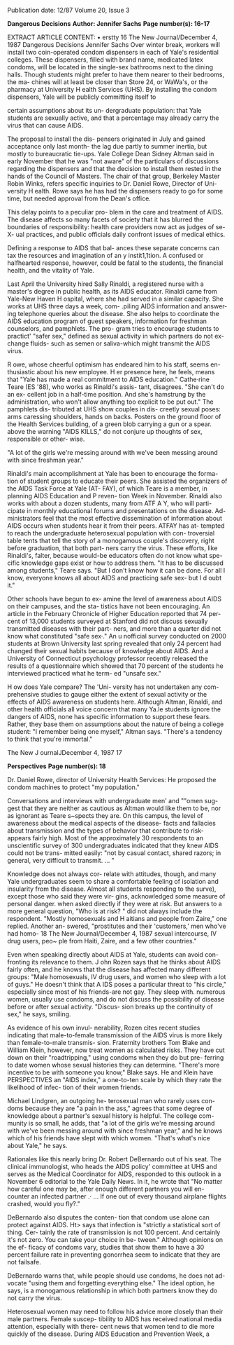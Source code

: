 Publication date: 12/87
Volume 20, Issue 3

**Dangerous Decisions**
**Author: Jennifer Sachs**
**Page number(s): 16-17**

EXTRACT ARTICLE CONTENT:
• 
erstty 
16 The New Journal/December 4, 1987 
Dangerous Decisions 
Jennifer Sachs 
Over winter break, workers will install 
two coin-operated condom dispensers 
in each of Yale's residential colleges. 
These dispensers, filled with brand 
name, medicated latex condoms, will 
be located in the single-sex bathrooms 
next to the dining halls. Though 
students might prefer to have them 
nearer to their bedrooms, the ma-
chines will at least be closer than Store 
24, or WaWa's, or the pharmacy at 
University H ealth Services (UHS). By 
installing the condom dispensers, Yale 
will be publicly committing itself to 


certain assumptions about its un-
dergraduate population: 
that 
Yale 
students are sexually active, and that a 
percentage may already carry the virus 
that can cause AIDS. 

The proposal to install the dis-
pensers originated in July and gained 
acceptance only last month- the lag 
due partly to summer inertia, but 
mostly to bureaucratic tie-ups. Yale 
College Dean Sidney Altman said in 
early November that he was "not 
aware" of the particulars of discussions 
regarding the dispensers and that the 
decision to install them rested in the 
hands of the Council of Masters. The 
chair of that group, Berkeley Master 
Robin Winks, refers specific inquiries 
to Dr. Daniel Rowe, Director of Uni-
versity H ealth. Rowe says he has had 
the dispensers ready to go for some 
time, but needed approval from the 
Dean's office. 

This delay points to a peculiar pro-
blem in the care and treatment of 
AIDS. The disease affects so many 
facets of society that it has blurred the 
boundaries of responsibility: health 
care providers now act as judges of se-X-
ual practices, and public officials daily 
confront issues of medical ethics. 

Defining a response to AIDS that bal-
ances these separate concerns can tax 
the resources and imagination of an y 
instit1,1tion. A confused or halfhearted 
response, however, could be fatal to 
the students, the financial health, and 
the vitality of Yale. 

Last April the University hired Sally 
Rinaldi, a registered nurse with a 
master's degree in public health, as its 
AIDS educator. Rinaldi came from 
Yale-New Haven H ospital, where she 
had served in a similar capacity. She 
works at UHS three days a week, com-
.piling AIDS information and answer-
ing 
telephone queries about 
the 
disease. She also helps to coordinate 
the AIDS education program of guest 
speakers, information for freshman 
counselors, and pamphlets. The pro-
gram tries to encourage students to 
practict' "safer sex," defined as sexual 
activity in which partners do not ex-
change fluids- such 
as semen or 
saliva-which 
might transmit the 
AIDS virus. 

R owe, whose cheerful optimism has 
endeared him to his staff, seems en-
thusiastic about his new employee. 
H er presence here, he feels, means that 
"Yale has made a real commitment to 
AIDS education." Cathe·rine Teare 
(ES '88), who works as Rinaldi's assis-
tant, disagrees. "She can't do an ex-
cellent job in a half-time position. And 
she's hamstrung by the administration, 
who won't allow anything too explicit 
to be put out." The pamphlets dis-
tributed at UHS show couples in dis-
creetly sexual poses: arms caressing 
shoulders, hands on backs. Posters on 
the ground floor of the Health Services 
building, of a green blob carrying a 
gun or a spear. above the warning 
"AIDS KILLS," do not conjure up 
thoughts of sex, responsible or other-
wise. 

"A lot of the girls we're 
messing around with 
we've been messing 
around with since 
freshman year." 

Rinaldi's main accomplishment at 
Yale has been to encourage the forma-
tion of student groups to educate their 
peers. She assisted the organizers of 
the AIDS Task Force at Yale (AT-
FAY), of which Teare is a member, in 
planning AIDS Education and P reven-
tion Week in November. Rinaldi also 
works with about a dozen students, 
many from ATF A Y, who will parti-
cipate in monthly educational forums 
and presentations on the disease. Ad-
ministrators feel that the most effective 
dissemination of information about 
AIDS occurs when students hear it 
from their peers. ATFAY has at-
tempted to reach the undergraduate 
heterosexual 
population with con-
troversial table tents that tell the story 
of a monogamous couple's discovery, 
right before graduation, that both part-
ners carry the virus. These efforts, like 
Rinaldi's, falter, 
because would-be 
educators often do not know what spe-
cific knowledge gaps exist or how to 
address them. "It has to be discussed 
among students," Teare says. "But I 
don't know how it can be done. For all 
I know, everyone knows all about 
AIDS and practicing safe sex- but I 
d oubt it." 

Other schools have begun to ex-
amine the level of awareness about 
AIDS on their campuses, and the sta-
tistics have not been encouraging. An 
article in the February Chronicle of 
Higher Education reported that 74 per-
cent of 13,000 students surveyed at 
Stanford did 
not discuss sexually 
transmitted diseases with their part-
ners, and more than a quarter did not 
know what constituted "safe sex·." An 
u nofficial survey conducted on 2000 
students at Brown University last 
spring revealed that only 24 percent 
had changed 
their sexual 
habits 
because of knowledge about AIDS. 
And a 
University of Connecticut 
psychology professor recently released 
the results of a questionnaire which 
showed that 70 percent of the students 
he interviewed practiced what he term-
ed "unsafe sex." 

H ow does Yale compare? The 'Uni-
versity has not undertaken any com-
prehensive studies to gauge either the 
extent of sexual activity or the effects of 
AIDS awareness on students here. 
Although Altman, Rinaldi, and other 
health officials all voice concern that 
many Ya.le students ignore the dangers 
of AIDS, none has specific information 
to support these fears. Rather, they 
base them on assumptions about the 
nature of being a college student: "I 
remember being one myself," Altman 
says. "There's a tendency to think that 
you're immortal." 


The New J ournalJDecember 4, 1987 17 


**Perspectives**
**Page number(s): 18**

Dr. Daniel Rowe, director of University Health Services: He proposed the condom 
machines to protect "my population." 

Conversations and interviews with 
undergraduate men' and ""omen sug-
gest that they are neither as cautious as 
Altman would like them to be, nor as 
ignorant as Teare s~spects they are. 
On this campus, the level of awareness 
about the medical aspects of the 
disease- facts and fallacies about 
transmission and the types of behavior 
that contribute to risk- appears fairly 
high. Most of the approximately 30 
respondents to an unscientific survey 
of 300 undergraduates indicated that 
they knew AIDS could not be trans-
mitted easily: "not by casual contact, 
shared razors; in general, very difficult 
to transmit. ... " 

Knowledge does not always cor-
relate with attitudes, though, and 
many Yale undergraduates seem to 
share a comfortable feeling of isolation 
and insularity from the disease. Almost 
all students responding to the surve), 
except those who said they were vir-
gins, acknowledged some measure of 
personal danger. when asked directly if 
they were at risk. But answers to a 
more general question, "Who is at 
risk? " did not always include the 
respondent. "Mostly homosexuals and 
H aitians and people from Zaire," one 
replied. 
Another an-
swered, 
"prostitutes 
and 
their 
'customers,' men who've had homo-
18 The New Journal/December 4, 1987 
sexual intercourse, IV drug users, peo~ 
ple from Haiti, Zaire, and a few other 
countries." 

Even when speaking directly about 
AIDS at Yale, students can avoid con-
fronting its relevance to them. J ohn 
Rozen says that he thinks about AIDS 
fairly often, and he knows that the 
disease has affected many different 
groups: "Male homosexuals, IV drug 
users, and women who sleep with a lot 
of guys." He doesn't think that A IDS 
poses a particular threat to "his circle," 
especially since most of his friends-are 
not gay. They sleep with. numerous 
women, usually use condoms, and do 
not discuss the possibility of disease 
before or after sexual activity. "Discus-
sion breaks up the continuity of sex," 
he says, smiling. 

As evidence of his own 
invul-
nerability, Rozen cites recent studies 
indicating that male-to-female 
transmission of the AIDS virus is more 
likely than female-to-male transmis-
sion. Fraternity brothers Tom Blake 
and William Klein, however, now 
treat women as calculated risks. They 
have cut down on their "roadtripping," 
using condoms when they do but pre-
ferring to date women whose sexual 
histories they can determine. "There's 
more incentive to be with someone you 
know," Blake says. He and Klein have 
PERSPECTIVES 
an "AIDS index," a one-to-ten scale by 
which they rate the likelihood of infec-
tion of their women friends. 

Michael Lindgren, an outgoing he-
terosexual man who rarely uses con-
doms because they are "a pain in the 
ass," agrees that some degree of 
knowledge about a partner's sexual 
history is helpful. The college com-
munity is so small, he adds, that "a lot 
of the girls we're messing around with 
we've been messing around with since 
freshman year," and he knows which of 
his friends have slept with which 
women. "That's what's nice about 
Yale," he says. 

Rationales like this nearly bring Dr. 
Robert DeBernardo out of his seat. 
The clinical immunologist, who heads 
the AIDS policy' committee at UHS 
and serves as the Medical Coordinator 
for AIDS, responded to this outlook in 
a November 6 editorial to the Yale 
Daily News. In it, he wrote that "No 
matter how careful one may be, after 
enough different partners you will en-
counter an infected partner .· ... If 
one out of every thousand airplane 
flights 
crashed, 
would you 
fly?." 

DeBernardo also disputes the conten-
tion that condom use alone can protect 
against AIDS. Ht> says that infection is 
"strictly a statistical sort of thing. Cer-
tainly the rate of transmission is not 
100 percent. And certainly it's not 
zero. You can take your choice in be-
tween." Although opinions on the ef-
ficacy of condoms vary, studies that 
show them to have a 30 percent failure 
rate in preventing gonorrhea seem to 
indicate that they are not failsafe. 

DeBernardo warns that, while people 
should use condoms, he does not ad-
vocate "using them and forgetting 
everything else." The ideal option, he 
says, is a monogamous relationship in 
which both partners know they do not 
carry the virus. 

Heterosexual women may need to 
follow his advice more closely than 
their male partners. Female suscep-
tibility to AIDS has received national 
media attention, especially with there-
cent news that women tend to die more 
quickly of the disease. During AIDS 
Education and Prevention Week, a